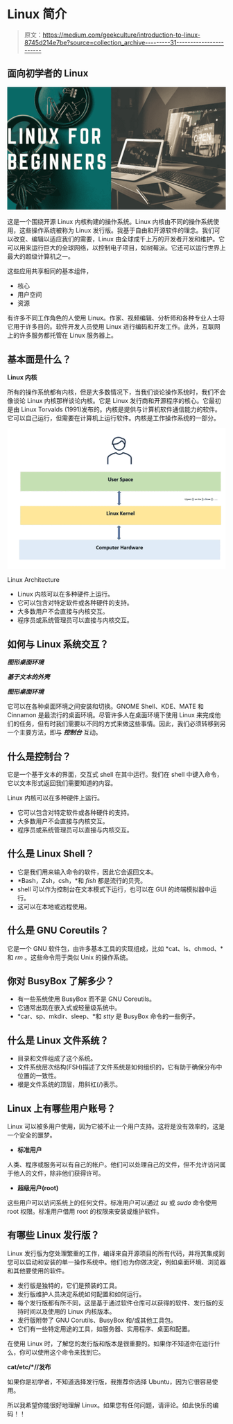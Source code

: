 # Linux 简介

> 原文：<https://medium.com/geekculture/introduction-to-linux-8745d214e7be?source=collection_archive---------31----------------------->

## 面向初学者的 Linux

![](img/cb720f74e89f25bb91805847454557d8.png)

这是一个围绕开源 Linux 内核构建的操作系统。Linux 内核由不同的操作系统使用，这些操作系统被称为 Linux 发行版。我基于自由和开源软件的理念。我们可以改变、编辑以适应我们的需要，Linux 由全球成千上万的开发者开发和维护。它可以用来运行巨大的全球网络，以控制电子项目，如树莓派。它还可以运行世界上最大的超级计算机之一。

这些应用共享相同的基本组件，

*   核心
*   用户空间
*   资源

有许多不同工作角色的人使用 Linux。作家、视频编辑、分析师和各种专业人士将它用于许多目的。软件开发人员使用 Linux 进行编码和开发工作。此外，互联网上的许多服务都托管在 Linux 服务器上。

## 基本面是什么？

**Linux 内核**

所有的操作系统都有内核，但是大多数情况下，当我们谈论操作系统时，我们不会像谈论 Linux 内核那样谈论内核。它是 Linux 发行商和开源程序的核心。它最初是由 Linux Torvalds (1991)发布的。内核是提供与计算机软件通信能力的软件。它可以自己运行，但需要在计算机上运行软件。内核是工作操作系统的一部分。

![](img/49ca4dc1f424a3029981ffea5033b42f.png)

Linux Architecture

*   Linux 内核可以在多种硬件上运行。
*   它可以包含对特定软件或各种硬件的支持。
*   大多数用户不会直接与内核交互。
*   程序员或系统管理员可以直接与内核交互。

## 如何与 Linux 系统交互？

***图形桌面环境***

***基于文本的外壳***

***图形桌面环境***

它可以在各种桌面环境之间安装和切换。GNOME Shell、KDE、MATE 和 Cinnamon 是最流行的桌面环境。尽管许多人在桌面环境下使用 Linux 来完成他们的任务，但有时我们需要以不同的方式来做这些事情。因此，我们必须转移到另一个主要方法，即与 ***控制台*** 互动。

## 什么是控制台？

它是一个基于文本的界面，交互式 shell 在其中运行。我们在 shell 中键入命令，它以文本形式返回我们需要知道的内容。

Linux 内核可以在多种硬件上运行。

*   它可以包含对特定软件或各种硬件的支持。
*   大多数用户不会直接与内核交互。
*   程序员或系统管理员可以直接与内核交互。

## 什么是 Linux Shell？

*   它是我们用来输入命令的软件，因此它会返回文本。
*   *Bash，Zsh，csh，*和 *fish* 都是流行的贝壳。
*   shell 可以作为控制台在文本模式下运行，也可以在 GUI 的终端模拟器中运行。
*   这可以在本地或远程使用。

## 什么是 GNU Coreutils？

它是一个 GNU 软件包，由许多基本工具的实现组成，比如 *cat、ls、chmod、*和 *rm* 。这些命令用于类似 Unix 的操作系统。

## 你对 BusyBox 了解多少？

*   有一些系统使用 BusyBox 而不是 GNU Coreutils。
*   它通常出现在嵌入式或轻量级系统中。
*   *car、sp、mkdir、sleep、*和 *stty* 是 BusyBox 命令的一些例子。

## 什么是 Linux 文件系统？

*   目录和文件组成了这个系统。
*   文件系统层次结构(FSH)描述了文件系统是如何组织的，它有助于确保分布中位置的一致性。
*   根是文件系统的顶层，用斜杠(/)表示。

## Linux 上有哪些用户账号？

Linux 可以被多用户使用，因为它被不止一个用户支持。这将是没有效率的，这是一个安全的噩梦。

*   **标准用户**

人类、程序或服务可以有自己的帐户。他们可以处理自己的文件，但不允许访问属于他人的文件，除非他们获得许可。

*   **超级用户(root)**

这些用户可以访问系统上的任何文件。标准用户可以通过 *su* 或 *sudo* 命令使用 root 权限。标准用户借用 root 的权限来安装或维护软件。

## 有哪些 Linux 发行版？

Linux 发行版为您处理繁重的工作，编译来自开源项目的所有代码，并将其集成到您可以启动和安装的单一操作系统中。他们也为你做决定，例如桌面环境、浏览器和其他要使用的软件。

*   发行版是独特的，它们是预装的工具。
*   发行版维护人员决定系统如何配置和如何运行。
*   每个发行版都有所不同，这是基于通过软件仓库可以获得的软件、发行版的支持时间以及使用的 Linux 内核版本。
*   发行版附带了 GNU Corutils、BusyBox 和/或其他工具包。
*   它们有一些特定用途的工具，如服务器、实用程序、桌面和配置。

在使用 Linux 时，了解您的发行版和版本是很重要的。如果你不知道你在运行什么，你可以使用这个命令来找到它。

**cat/etc/*//发布**

如果你是初学者，不知道选择发行版，我推荐你选择 Ubuntu，因为它很容易使用。

所以我希望你能很好地理解 Linux。如果您有任何问题，请评论。如此快乐的编码！！